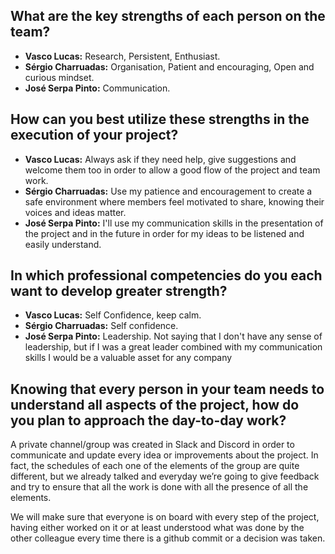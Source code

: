 
## **What are the key strengths of each person on the team?**

* **Vasco Lucas:** Research, Persistent, Enthusiast.
* **Sérgio Charruadas:** Organisation, Patient and encouraging, Open and curious mindset.
* **José Serpa Pinto:** Communication.
  
## **How can you best utilize these strengths in the execution of your project?**

* **Vasco Lucas:** Always ask if they need help, give suggestions and welcome them too in order to allow a good flow of the project and team work.
* **Sérgio Charruadas:** Use my patience and encouragement to create a safe environment where members feel motivated to share, knowing their voices and ideas matter.
* **José Serpa Pinto:** I'll use my communication skills in the presentation of the project and in the future in order for my ideas to be listened and easily understand.

## **In which professional competencies do you each want to develop greater strength?**

* **Vasco Lucas:** Self Confidence, keep calm.
* **Sérgio Charruadas:** Self confidence.
* **José Serpa Pinto:** Leadership. Not saying that I don't have any sense of leadership, but if I was a great leader combined with my communication skills I would be a valuable asset for any company
  
## **Knowing that every person in your team needs to understand all aspects of the project, how do you plan to approach the day-to-day work?**

A private channel/group was created in Slack and Discord in order to communicate and update every idea or improvements about the project. In fact, the schedules of each one of the elements of the group are quite different, but we already talked and everyday we’re going to give feedback and try to ensure that all the work is done with all the presence of all the elements.

We will make sure that everyone is on board with every step of the project, having either worked on it or at least understood what was done by the other colleague every time there is a github commit or a decision was taken.
